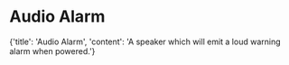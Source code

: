 
# Audio Alarm

{'title': 'Audio Alarm', 'content': 'A speaker which will emit a loud warning alarm when powered.'}

